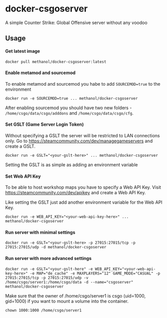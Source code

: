# docker-csgoserver

A simple Counter Strike: Global Offensive server without any voodoo

## Usage

#### Get latest image

    docker pull methanol/docker-csgoserver:latest

#### Enable metamod and sourcemod

To enable metamod and sourcemod you habe to add `SOURCEMOD=true` to the environment

    docker run -e SOURCEMOD=true ... methanol/docker-csgoserver

After enabling sourcemod you should have two new folders - `/home/csgo/data/csgo/adddons` and  `/home/csgo/data/csgo/cfg`.

#### Set GSLT (Game Server Login Token)

Without specifying a GSLT the server will be restricted to LAN connections only. Go to https://steamcommunity.com/dev/managegameservers and create a GSLT.

    docker run -e GSLT="<your-gslt-here>" ... methanol/docker-csgoserver

Setting the GSLT is as simple as adding an environment variable

#### Set Web API Key

To be able to host workshop maps you have to specify a Web API Key. Visit https://steamcommunity.com/dev/apikey and create a Web API Key.

Like setting the GSLT just add another environment variable for the Web API Key.

    docker run -e WEB_API_KEY="<your-web-api-key-here>" ... methanol/docker-csgoserver

#### Run server with minimal settings

    docker run -e GSLT="<your-gslt-here> -p 27015:27015/tcp -p 27015:27015/udp -d methanol/docker-csgoserver

#### Run server with more advanced settings

    docker run -e GSLT="<your-gslt-here" -e WEB_API_KEY="<your-web-api-key-here>" -e MAP="de_cache" -e MAXPLAYERS="12" GAME_MODE="CASUAL" -p 27015:27015/tcp -p 27015:27015/udp -v /home/csgo/server1:/home/csgo/data -d --name="csgoserver" methanol/docker-csgoserver

Make sure that the owner of /home/csgo/server1 is csgo (uid=1000, gid=1000) if you want to mount a volume into the container.

    chown 1000:1000 /home/csgo/server1
